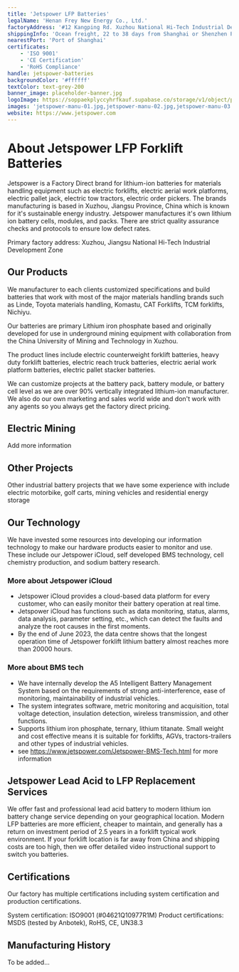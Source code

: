 ```yaml
---
title: 'Jetspower LFP Batteries'
legalName: 'Henan Frey New Energy Co., Ltd.'
factoryAddress: '#12 Kangping Rd. Xuzhou National Hi-Tech Industrial Development Zone, Jiangsu Province, China'
shippingInfo: 'Ocean freight, 22 to 38 days from Shanghai or Shenzhen Port'
nearestPort: 'Port of Shanghai'
certificates:
    - 'ISO 9001'
    - 'CE Certification'
    - 'RoHS Compliance'
handle: jetspower-batteries
backgroundColor: '#ffffff'
textColor: text-grey-200
banner_image: placeholder-banner.jpg
logoImage: https://soppaekplyccyhrfkauf.supabase.co/storage/v1/object/public/manufacturers//jetspower-logo.png
images: 'jetspower-manu-01.jpg,jetspower-manu-02.jpg,jetspower-manu-03.jpg,jetspower-manu-04.jpg,jetspower-manu-05.jpg,jetspower-manu-06.jpg,jetspower-manu-07.jpg,jetspower-manu-08.jpg,jetspower-manu-09.jpg,jetspower-manu-10.jpg,jetspower-manu-11.jpg,jetspower-manu-12.jpg,jetspower-manu-13.jpg,jetspower-manu-14.jpg,jetspower-manu-15.jpg'
website: https://www.jetspower.com
---
```


# About Jetspower LFP Forklift Batteries

Jetspower is a Factory Direct brand for lithium-ion batteries for materials handling equipment such as electric forklifts, electric aerial work platforms, electric pallet jack, electric tow tractors, electric order pickers. The brands manufacturing is based in Xuzhou, Jiangsu Province, China which is known for it's sustainable energy industry. Jetspower manufactures it's own lithium ion battery cells, modules, and packs. There are strict quality assurance checks and protocols to ensure low defect rates.

Primary factory address:
Xuzhou, Jiangsu National Hi-Tech Industrial Development Zone

## Our Products

We manufacturer to each clients customized specifications and build batteries that work with most of the major materials handling brands such as Linde, Toyota materials handling, Komastu, CAT Forklifts, TCM forklifts, Nichiyu.

Our batteries are primary Lithium iron phosphate based and originally developed for use in underground mining equipment with collaboration from the China University of Mining and Technology in Xuzhou.

The product lines include electric counterweight forklift batteries, heavy duty forklift batteries, electric reach truck batteries, electric aerial work platform batteries, electric pallet stacker batteries.

We can customize projects at the battery pack, battery module, or battery cell level as we are over 90% vertically integrated lithium-ion manufacturer. We also do our own marketing and sales world wide and don't work with any agents so you always get the factory direct pricing.

## Electric Mining

Add more information

## Other Projects

Other industrial battery projects that we have some experience with include electric motorbike, golf carts, mining vehicles and residential energy storage

## Our Technology

We have invested some resources into developing our information technology to make our hardware products easier to monitor and use. These include our Jetspower iCloud, self developed BMS technology, cell chemistry production, and sodium battery research.

### More about Jetspower iCloud
  - Jetspower iCloud provides a cloud-based data platform for every customer, who can easily monitor their battery operation at real time.
  - Jetspower iCloud has functions such as data monitoring, status, alarms, data analysis, parameter setting, etc., which can detect the faults and analyze the root causes in the first moments.
  - By the end of June 2023, the data centre shows that the longest operation time of Jetspower forklift lithium battery almost reaches more than 20000 hours.

### More about BMS tech
  - We have internally develop the A5 Intelligent Battery Management System based on the requirements of strong anti-interference, ease of monitoring, maintainability of industrial vehicles.
  - The system integrates software, metric monitoring and acquisition, total voltage detection, insulation detection, wireless transmission, and other functions.
  - Supports lithium iron phosphate, ternary, lithium titanate. Small weight and cost effective means it is suitable for forklifts, AGVs, tractors-trailers and other types of industrial vehicles.
  - see https://www.jetspower.com/Jetspower-BMS-Tech.html for more information

## Jetspower Lead Acid to LFP Replacement Services

We offer fast and professional lead acid battery to modern lithium ion battery change service depending on your geographical location. Modern LFP batteries are more efficient, cheaper to maintain, and generally has a return on investment period of 2.5 years in a forklift typical work environment. If your forklift location is far away from China and shipping costs are too high, then we offer detailed video instructional support to switch you batteries.

## Certifications

Our factory has multiple certifications including system certification and production certifications.

System certification: ISO9001 (#04621Q10977R1M)
Product certifications: MSDS (tested by Anbotek), RoHS, CE, UN38.3

## Manufacturing History

To be added...
